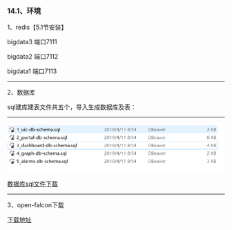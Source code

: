### 14.1、环境

1、redis【5.1节安装】

bigdata3 端口7111

bigdata2 端口7112

bigdata1 端口7113

***

2、数据库

sql建库建表文件共五个，导入生成数据库及表：

***

![](image/14.1.0.PNG)

[数据库sql文件下载](https://github.com/open-falcon-archive/scripts)

***

3、open-falcon下载

[下载地址](https://github.com/open-falcon/falcon-plus/releases)



